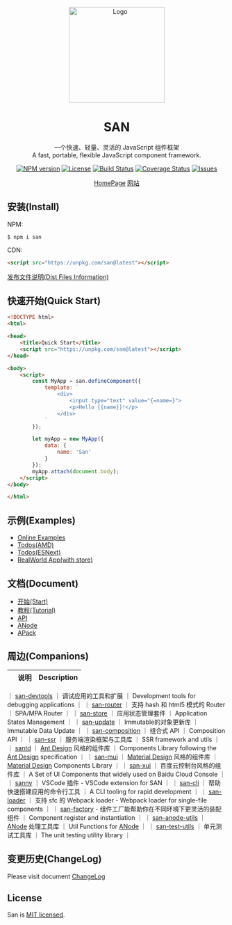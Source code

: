 <p align="center">
    <a href="https://baidu.github.io/san/">
        <img src="https://baidu.github.io/san/img/logo-colorful.svg" alt="Logo" height="220">
    </a>
</p>

<h1 align="center">SAN</h1>

<p align="center">
一个快速、轻量、灵活的 JavaScript 组件框架
<br>
A fast, portable, flexible JavaScript component framework.
</p>

<p align="center">
  <a href="https://www.npmjs.com/package/san"><img src="http://img.shields.io/npm/v/san.svg?style=flat-square" alt="NPM version"></a>
  <a href="https://www.npmjs.com/package/san"><img src="https://img.shields.io/github/license/baidu/san.svg?style=flat-square" alt="License"></a>
  <a href="https://github.com/baidu/san/actions"><img src="https://github.com/baidu/san/workflows/CI/badge.svg" alt="Build Status"></a>
  <a href="https://coveralls.io/github/baidu/san?branch=master"><img src="https://img.shields.io/coveralls/github/baidu/san.svg?style=flat-square" alt="Coverage Status"></a>
  <a href="https://github.com/baidu/san/issues"><img src="https://img.shields.io/github/issues/baidu/san.svg?style=flat-square" alt="Issues"></a>
</p>

<p align="center">
  <a href="https://baidu.github.io/san/en/index.html" target="_blank">HomePage</a>
  <a href="https://baidu.github.io/san/" target="_blank">网站</a>
</p>




## 安装(Install)

NPM:

```
$ npm i san
```

CDN:

```html
<script src="https://unpkg.com/san@latest"></script>
```

[发布文件说明(Dist Files Information)](https://github.com/baidu/san/tree/master/dist)


## 快速开始(Quick Start)

```html
<!DOCTYPE html>
<html>

<head>
    <title>Quick Start</title>
    <script src="https://unpkg.com/san@latest"></script>
</head>

<body>
    <script>
        const MyApp = san.defineComponent({
            template: `
                <div>
                    <input type="text" value="{=name=}">
                    <p>Hello {{name}}!</p>
                </div>
            `
        });

        let myApp = new MyApp({
            data: {
                name: 'San'
            }
        });
        myApp.attach(document.body);
    </script>
</body>

</html>
```

## 示例(Examples)

- [Online Examples](https://baidu.github.io/san/example/)
- [Todos(AMD)](https://github.com/baidu/san/tree/master/example/todos-amd)
- [Todos(ESNext)](https://github.com/baidu/san/tree/master/example/todos-esnext)
- [RealWorld App(with store)](https://github.com/ecomfe/san-realworld-app)

## 文档(Document)

- [开始(Start)](https://baidu.github.io/san/tutorial/start/)
- [教程(Tutorial)](https://baidu.github.io/san/tutorial/setup/)
- [API](https://baidu.github.io/san/doc/api/)
- [ANode](https://github.com/baidu/san/blob/master/doc/anode.md)
- [APack](https://github.com/baidu/san/blob/master/doc/anode-pack.md)


## 周边(Companions)

|                | 说明                          | Description                |
| --------------------- | ------------------------------- | -------------------------- |
｜ [san-devtools](https://github.com/baidu/san-devtools) ｜ 调试应用的工具和扩展 ｜ Development tools for debugging applications ｜
｜ [san-router](https://github.com/baidu/san-router) ｜ 支持 hash 和 html5 模式的 Router ｜ SPA/MPA Router ｜
｜ [san-store](https://github.com/baidu/san-store) ｜ 应用状态管理套件 ｜ Application States Management ｜
｜ [san-update](https://github.com/baidu/san-update) ｜ Immutable的对象更新库 ｜ Immutable Data Update ｜
｜ [san-composition](https://github.com/baidu/san-composition) ｜ 组合式 API ｜ Composition API ｜
｜ [san-ssr](https://baidu.github.io/san-ssr/) ｜ 服务端渲染框架与工具库 ｜ SSR framework and utils ｜
｜ [santd](https://ecomfe.github.io/santd/) ｜ [Ant Design](https://ant.design/) 风格的组件库 ｜ Components Library following the [Ant Design](https://ant.design/) specification ｜
｜ [san-mui](https://ecomfe.github.io/san-mui/) ｜ [Material Design](https://www.material.io/) 风格的组件库 ｜ [Material Design](https://www.material.io/) Components Library ｜
｜ [san-xui](https://ecomfe.github.io/san-xui/) ｜ 百度云控制台风格的组件库 ｜ A Set of UI Components that widely used on Baidu Cloud Console ｜
｜ [sanny](https://github.com/searchfe/sanny) ｜ VSCode 插件 - VSCode extension for SAN ｜
｜ [san-cli](https://github.com/ecomfe/san-cli) ｜ 帮助快速搭建应用的命令行工具 ｜ A CLI tooling for rapid development ｜
｜ [san-loader](https://github.com/ecomfe/san-cli/tree/master/packages/san-loader) ｜ 支持 sfc 的 Webpack loader - Webpack loader for single-file components ｜
｜ [san-factory](https://github.com/baidu/san-factory) - 组件工厂能帮助你在不同环境下更灵活的装配组件 ｜ Component register and instantiation ｜
｜ [san-anode-utils](https://github.com/ecomfe/san-anode-utils) ｜ [ANode](https://github.com/baidu/san/blob/master/doc/anode.md) 处理工具库 ｜ Util Functions for [ANode](https://github.com/baidu/san/blob/master/doc/anode.md) ｜
｜ [san-test-utils](https://github.com/ecomfe/san-test-utils) ｜ 单元测试工具库 ｜ The unit testing utility library ｜

## 变更历史(ChangeLog)

Please visit document [ChangeLog](https://github.com/baidu/san/blob/master/CHANGELOG.md)


## License

San is [MIT licensed](./LICENSE).

